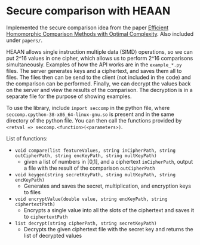 # Secure comparison with HEAAN
Implemented the secure comparison idea from the paper [Efficient Homomorphic Comparison Methods with Optimal Complexity](https://eprint.iacr.org/2019/1234.pdf). Also included under `papers/`.

HEAAN allows single instruction multiple data (SIMD) operations, so we can put 2^16 values in one cipher, which allows us to perform 2^16 comparisons simultaneously. Examples of how the API works are in the `example_*.py` files. The server generates keys and a ciphertext, and saves them all to files. The files then can be send to the client (not included in the code) and the comparison can be performed. Finally, we can decrypt the values back on the server and view the results of the comparison. The decryption is in a separate file for the purpose of showing examples.

To use the library, include `import seccomp` in the python file, where `seccomp.cpython-38-x86_64-linux-gnu.so` is present and in the same directory of the python file. You can then call the functions provided by `<retval => seccomp.<function>(<parameters>)`.

List of functions:
- `void compare(list featureValues, string inCipherPath, string outCipherPath, string encKeyPath, string multKeyPath)`
    - given a list of numbers in [0,1], and a ciphertext `inCipherPath`, output a file with the result of the comparison `outCipherPath`
- `void keygen(string secretKeyPath, string multKeyPath, string encKeyPath)`
    - Generates and saves the secret, multiplication, and encryption keys to files
- `void encryptValue(double value, string encKeyPath, string ciphertextPath)`
    - Encrypts a single value into all the slots of the ciphertext and saves it to `ciphertextPath`
- `list decrypt(string cipherPath, string secretKeyPath)`
    - Decrypts the given ciphertext file with the secret key and returns the list of decrypted values